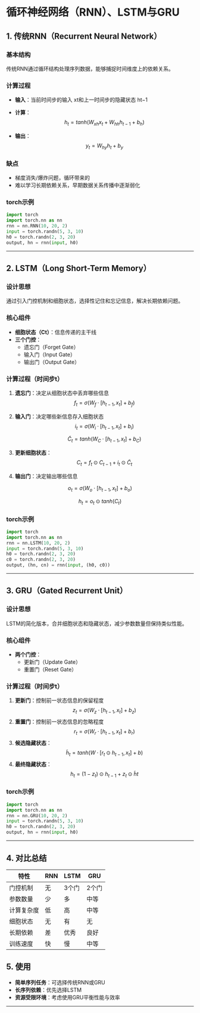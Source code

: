 # 循环神经网络（RNN）、LSTM与GRU

## 1. 传统RNN（Recurrent Neural Network）

### 基本结构

传统RNN通过循环结构处理序列数据，能够捕捉时间维度上的依赖关系。

### 计算过程

- **输入**：当前时间步的输入 xt和上一时间步的隐藏状态 ht−1

- **计算**：
  $$
  h_t=tanh(W_{xh}x_t + W_{hh}h_{t-1} + b_h)
  $$
  
- **输出**：
  $$
  y_t=W_{hy}h_t+b_y
  $$
  

### 缺点

- 梯度消失/爆炸问题，循环带来的
- 难以学习长期依赖关系，早期数据关系传播中逐渐弱化

### torch示例
```python
import torch
import torch.nn as nn
rnn = nn.RNN(10, 20, 2)
input = torch.randn(5, 3, 10)
h0 = torch.randn(2, 3, 20)
output, hn = rnn(input, h0)
```
------

## 2. LSTM（Long Short-Term Memory）

### 设计思想

通过引入门控机制和细胞状态，选择性记住和忘记信息，解决长期依赖问题。

### 核心组件

- **细胞状态（Ct）**：信息传递的主干线
- **三个门控**：
  - 遗忘门（Forget Gate）
  - 输入门（Input Gate）
  - 输出门（Output Gate）

### 计算过程（时间步t）

1. **遗忘门**：决定从细胞状态中丢弃哪些信息
   $$
   f_t = \sigma(W_f · [h_{t-1},x_t]+b_f)
   $$
   
2. **输入门**：决定哪些新信息存入细胞状态
   $$
   i_t= \sigma(W_i · [h_{t-1},x_t]+b_i)
   $$

   $$
   \tilde{C}_t=tanh(W_C⋅[h_{t−1},x_t]+b_C)
   $$
   
3. **更新细胞状态**：
$$
C_t=f_t⊙C_{t−1}+i_t⊙\tilde{C}_t
$$

4. **输出门**：决定输出哪些信息

$$
o_t=σ(W_o⋅[h_{t−1},x_t]+b_o)
$$

$$
   h_t=o_t⊙tanh(C_t)
$$

### torch示例
```python
import torch
import torch.nn as nn
rnn = nn.LSTM(10, 20, 2)
input = torch.randn(5, 3, 10)
h0 = torch.randn(2, 3, 20)
c0 = torch.randn(2, 3, 20)
output, (hn, cn) = rnn(input, (h0, c0))
```
------

## 3. GRU（Gated Recurrent Unit）

### 设计思想

LSTM的简化版本，合并细胞状态和隐藏状态，减少参数数量但保持类似性能。

### 核心组件

- **两个门控**：
  - 更新门（Update Gate）
  - 重置门（Reset Gate）

### 计算过程（时间步t）

1. **更新门**：控制前一状态信息的保留程度
$$
z_t=σ(W_z⋅[h_{t−1},x_t]+b_z)
$$
2. **重置门**：控制前一状态信息的忽略程度
$$
r_t=σ(W_r⋅[h_{t−1},x_t]+b_r)
$$
3. **候选隐藏状态**：
$$
\tilde{h}_t=tanh(W⋅[r_t⊙h_{t−1},x_t]+b)
$$
4. **最终隐藏状态**：
$$
h_t=(1−z_t)⊙h_{t−1}+z_t⊙\tilde{h}t
$$

### torch示例
```python
import torch
import torch.nn as nn
rnn = nn.GRU(10, 20, 2)
input = torch.randn(5, 3, 10)
h0 = torch.randn(2, 3, 20)
output, hn = rnn(input, h0)
```
------

## 4. 对比总结

| 特性       | RNN  | LSTM  | GRU   |
| ---------- | ---- | ----- | ----- |
| 门控机制   | 无   | 3个门 | 2个门 |
| 参数数量   | 少   | 多    | 中等  |
| 计算复杂度 | 低   | 高    | 中等  |
| 细胞状态   | 无   | 有    | 无    |
| 长期依赖   | 差   | 优秀  | 良好  |
| 训练速度   | 快   | 慢    | 中等  |

## 5. 使用

- **简单序列任务**：可选择传统RNN或GRU
- **长序列依赖**：优先选择LSTM
- **资源受限环境**：考虑使用GRU平衡性能与效率

------


